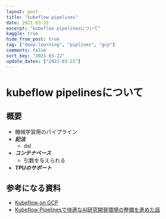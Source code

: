 ```yaml
---
layout: post
title: "kubeflow pipelines"
date: 2021-03-22
excerpt: "kubeflow pipelinesについて"
kaggle: true
hide_from_post: true
tag: ["deep-learning", "piplines", "gcp"]
comments: false
sort_key: "2021-03-22"
update_dates: ["2021-03-22"]
---
```


# kubeflow pipelinesについて

## 概要
 - 機械学習用のパイプライン
 - ***記法***
   - dsl
 - ***コンテナベース***
   - 引数を与えられる
 - ***TPUのサポート***

## 参考になる資料
 - [Kubeflow on GCP](https://www.kubeflow.org/docs/gke/)
 - [Kubeflow Pipelinesで快適なAI研究開発環境の整備を進めた話](https://qiita.com/tonouchi510/items/74f3d1fe51cb9ba7b377)

